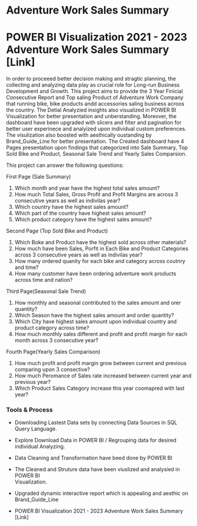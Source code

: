 # Adventure Work Sales Summary

# POWER BI Visualization 2021 - 2023 Adventure Work Sales Summary [Link]

In order to proceeed better decision making and stragtic planning, the collecting and analyzing data play as crucial role for Long-run Business Development and Growth. This project aims to provide the 3 Year Finicial Consecutive Report and Top saling Product of Adventure Work Company that running bike, bike products andd accessories saling business acroos the country. The Detial Analyzied insights also visualized in POWER BI Visualization for better presentation and unberstanding. Moreover, the dashboard have been upgraded with slicers and filter and pagination for better user experinece and analyized upon individual custom preferences. The visulization also boosted with aesthically oustanding by Brand_Guide_Line for better presentation. The Created dashboard have 4 Pages presentation upon findings that categorized into Sale Summary, Top Sold Bike and Product, Seasonal Sale Trend and Yearly Sales Comparsion.

This project can answer the following questions:

First Page (Sale Summary)
1. Which month and year have the highest total sales amount?
2. How much Total Sales, Gross Profit and Profit Margins are across 3 consecutive years    as well as indivilas year?
3. Which country have the highest sales amount?
4. Which part of the country have highest sales amount?
5. Which product category have the highest sales amount?

Second Page (Top Sold Bike and Product)
1. Which Boke and Product have the highest sold across other materials?
2. How much have been Sales, Porfit in Each Bike and Product Categories across 3 consecutive years as well as indivilas year?
3. How many ordered quanity for each bike and category across coutnry and time?
4. How many customer have been ordering adventure work products across time and nation?

Third Page(Seasonal Sale Trend)
1. How monthly and seasonal contributed to the sales amount and orer quantity?
2. Which Season have the highest sales amount and order quantity?
3. Which City have highest sales amount upon individual country and product category       across time?
4. How much monthly sales different and profit and profit margin for each month across     3 consecutive year?

Fourth Page(Yearly Sales Comparison)
1. How much profit and profit margin grow between current and previous comparing upon 3 consective?
2. How much Peromance of Sales rate increased between current year and previous year?
3. Which Product Sales Category increase this year coomapred with last year?

### Tools & Process

- Downloading Lastest Data sets by connecting Data Sources in SQL Query Language.
- Explore Download Data in POWER BI / Regrouping data for desired individual Analyzing.

- Data Cleaning and Transformation have beed done by POWER BI
- The Cleaned and Struture data have been viuslized and analysied in POWER BI      
  Visualization.
- Upgraded dynamic interactive report which is appealing and aesthic on Brand_Guide_Line
- POWER BI Visualization 2021 - 2023 Adventure Work Sales Summary [Link]
   
